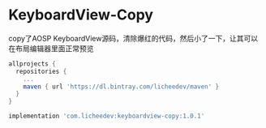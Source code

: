 # KeyboardView-Copy
copy了AOSP KeyboardView源码，清除爆红的代码，然后小了一下，让其可以在布局编辑器里面正常预览

```gradle
allprojects {
  repositories {
    ...
    maven { url 'https://dl.bintray.com/licheedev/maven' }
  }
}

implementation 'com.licheedev:keyboardview-copy:1.0.1'
```